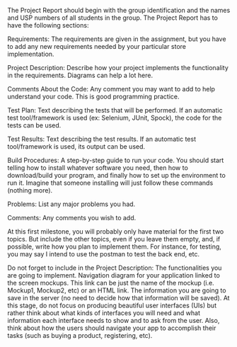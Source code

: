The Project Report should begin with the group identification and the names and USP numbers of all students in the group. The Project Report has to have the following sections:

Requirements: The requirements are given in the assignment, but you have to add any new requirements needed by your particular store implementation.

Project Description: Describe how your project implements the functionality in the requirements. Diagrams can help a lot here.

Comments About the Code: Any comment you may want to add to help understand your code. This is good programming practice.

Test Plan: Text describing the tests that will be performed. If an automatic test tool/framework is used (ex: Selenium, JUnit, Spock), the code for the tests can be used.

Test Results: Text describing the test results. If an automatic test tool/framework is used, its output can be used.

Build Procedures: A step-by-step guide to run your code. You should start telling how to install whatever software you need, then how to download/build your program, and finally how to set up the environment to run it. Imagine that someone installing will just follow these commands (nothing more).

Problems: List any major problems you had.

Comments: Any comments you wish to add.

At this first milestone, you will probably only have material for the first two topics. But include the other topics, even if you leave them empty, and, if possible, write how you plan to implement them. For instance, for testing, you may say I intend to use the postman to test the back end, etc.

Do not forget to include in the Project Description:
The functionalities you are going to implement.
Navigation diagram for your application linked to the screen mockups. This link can be just the name of the mockup (i.e. Mockup1, Mockup2, etc) or an HTML link.
The information you are going to save in the server (no need to decide how that information will be saved).
At this stage, do not focus on producing beautiful user interfaces (UIs) but rather think about what kinds of interfaces you will need and what information each interface needs to show and to ask from the user. Also, think about how the users should navigate your app to accomplish their tasks (such as buying a product, registering, etc).
